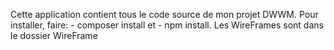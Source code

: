 Cette application contient tous le code source de mon projet DWWM. 
Pour installer, faire:  - composer install et - npm install.
Les WireFrames sont dans le dossier WireFrame
